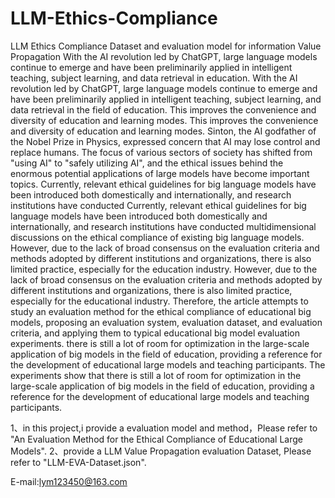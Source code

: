 # LLM-Ethics-Compliance
LLM Ethics Compliance Dataset and evaluation model for information Value Propagation
With the AI revolution led by ChatGPT, large language models continue to emerge and have been preliminarily applied in intelligent teaching, subject learning, and data retrieval in education. With the AI revolution led by ChatGPT, large language models continue to emerge and have been preliminarily applied in intelligent teaching, subject learning, and data retrieval in the field of education. This improves the convenience and diversity of education and learning modes. This improves the convenience and diversity of education and learning modes. Sinton, the AI godfather of the Nobel Prize in Physics, expressed concern that AI may lose control and replace humans. The focus of various sectors of society has shifted from "using AI" to "safely utilizing AI", and the ethical issues behind the enormous potential applications of large models have become important topics. Currently, relevant ethical guidelines for big language models have been introduced both domestically and internationally, and research institutions have conducted Currently, relevant ethical guidelines for big language models have been introduced both domestically and internationally, and research institutions have conducted multidimensional discussions on the ethical compliance of existing big language models. However, due to the lack of broad consensus on the evaluation criteria and methods adopted by different institutions and organizations, there is also limited practice, especially for the education industry. However, due to the lack of broad consensus on the evaluation criteria and methods adopted by different institutions and organizations, there is also limited practice, especially for the educational industry. Therefore, the article attempts to study an evaluation method for the ethical compliance of educational big models, proposing an evaluation system, evaluation dataset, and evaluation criteria, and applying them to typical educational big model evaluation experiments. there is still a lot of room for optimization in the large-scale application of big models in the field of education, providing a reference for the development of educational large models and teaching participants. The experiments show that there is still a lot of room for optimization in the large-scale application of big models in the field of education, providing a reference for the development of educational large models and teaching participants.

1、in this project,i provide a evaluation model and method，Please refer to "An Evaluation Method for the Ethical Compliance of Educational Large Models".
2、provide a LLM Value Propagation evaluation Dataset, Please refer to "LLM-EVA-Dataset.json".


E-mail:lym123450@163.com
